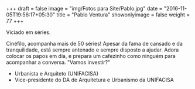 +++
draft = false
image = "img/Fotos para Site/Pablo.jpg"
date = "2016-11-05T19:56:17+05:30"
title = "Pablo Ventura"
showonlyimage = false
weight = 77
+++

Viciado em séries.
<!--more-->

Cinéfilo, acompanha mais de 50 séries! Apesar da fama de cansado e da tranquilidade, está sempre antenado e sempre disposto a ajudar. Adora colocar os papos em dia, e prepara um cafezinho como ninguém para acompanhar a conversa.
"Vamos investir?"

* Urbanista e Arquiteto (UNIFACISA)
* Vice-presidente do DA de Arquitetura e Urbanismo da UNIFACISA
